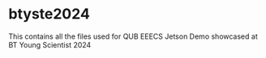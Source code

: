 # btyste2024
This contains all the files used for QUB EEECS Jetson Demo showcased at BT Young Scientist 2024
